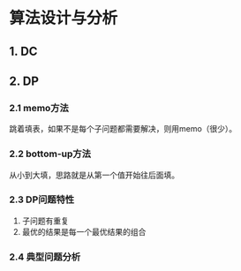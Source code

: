 # 算法设计与分析

## 1. DC

## 2. DP

### 2.1 memo方法

跳着填表，如果不是每个子问题都需要解决，则用memo（很少）。

### 2.2 bottom-up方法

从小到大填，思路就是从第一个值开始往后面填。

### 2.3 DP问题特性

1. 子问题有重复
2. 最优的结果是每一个最优结果的组合

### 2.4 典型问题分析